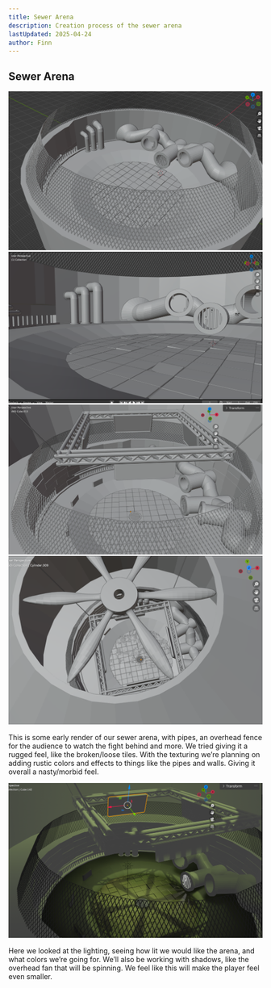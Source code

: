 ```yaml
---
title: Sewer Arena
description: Creation process of the sewer arena
lastUpdated: 2025-04-24
author: Finn
---
```


## Sewer Arena

![Sewer Arena Blender Viewport, view from the top](../../../../../assets/fowl-play/art/3d/sewer-arena/sewer_arena_one.png)
![Sewer Arena Blender Viewport, view from inside side, looking at pipes coming out of the wall](../../../../../assets/fowl-play/art/3d/sewer-arena/sewer_arena_two.png)
![Sewer Arena Blender Viewport, view from the top at a later point in development](../../../../../assets/fowl-play/art/3d/sewer-arena/sewer_arena_three.png)
![Sewer Arena Blender Viewport, showing fan](../../../../../assets/fowl-play/art/3d/sewer-arena/sewer_arena_four.png)

This is some early render of our sewer arena, with pipes, an overhead fence for the audience to watch the fight behind and more. We tried giving it a rugged feel, like the broken/loose tiles. With the texturing we’re planning on adding rustic colors and effects to things like the pipes and walls. Giving it overall a nasty/morbid feel.

![Sewer Arena Blender Viewport, showing lighting](../../../../../assets/fowl-play/art/3d/sewer-arena/sewer_arena_five.png)

Here we looked at the lighting, seeing how lit we would like the arena, and what colors we’re going for. We’ll also be working with shadows, like the overhead fan that will be spinning. We feel like this will make the player feel even smaller.
